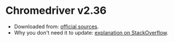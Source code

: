 # Chromedriver v2.36

- Downloaded from: [official sources](https://chromedriver.storage.googleapis.com/index.html?path=2.36/).
- Why you don't need it to update: [explanation on StackOverflow](https://stackoverflow.com/questions/63043003/an-old-chromedriver-exe-2-36-works-fine-with-all-newer-chrome-browser-versions).